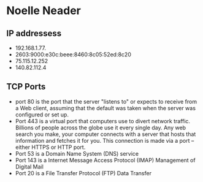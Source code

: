 # Noelle Neader
## IP addressess
- 192.168.1.77.
- 2603:9000:e30c:beee:8460:8c05:52ed:8c20
- 75.115.12.252
- 140.82.112.4
## TCP Ports
-  port 80 is the port that the server "listens to" or expects to receive from a Web client, assuming that the default was taken when the server was configured or set up.
-  Port 443 is a virtual port that computers use to divert network traffic. Billions of people across the globe use it every single day. Any web search you make, your computer connects with a server that hosts that information and fetches it for you. This connection is made via a port – either HTTPS or HTTP port.
-  Port 53 is a Domain Name System (DNS) service
-  Port 143 is a Internet Message Access Protocol (IMAP) Management of Digital Mail
-  Port 20 is a File Transfer Protocol (FTP) Data Transfer
